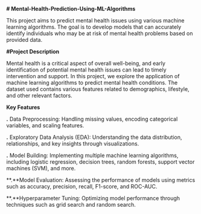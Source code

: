 **# Mental-Health-Prediction-Using-ML-Algorithms**

This project aims to predict mental health issues using various machine learning algorithms. The goal is to develop models that can accurately identify individuals who may be at risk of mental health problems based on provided data.



**#Project Description**

Mental health is a critical aspect of overall well-being, and early identification of potential mental health issues can lead to timely intervention and support. In this project, we explore the application of machine learning algorithms to predict mental health conditions. The dataset used contains various features related to demographics, lifestyle, and other relevant factors.


**Key Features**

**.** Data Preprocessing: Handling missing values, encoding categorical variables, and scaling features.

**.** Exploratory Data Analysis (EDA): Understanding the data distribution, relationships, and key insights through visualizations.

**.** Model Building: Implementing multiple machine learning algorithms, including logistic regression, decision trees, random forests, support vector machines (SVM), and more.

**.**Model Evaluation: Assessing the performance of models using metrics such as accuracy, precision, recall, F1-score, and ROC-AUC.

**.**Hyperparameter Tuning: Optimizing model performance through techniques such as grid search and random search.
